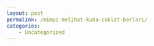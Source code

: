 ```yaml
---
layout: post
permalink: /mimpi-melihat-kuda-coklat-berlari/
categories:
    - Uncategorized
---
```


